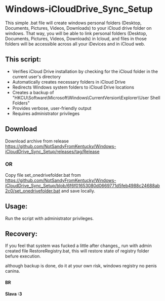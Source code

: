 # Windows-iCloudDrive_Sync_Setup
This simple .bat file will create windows personal folders (Desktop, Documents, Pictures, Videos, Downloads) to your iCloud drive folder on windows.
That way, you will be able to link personal folders (Desktop, Documents, Pictures, Videos, Downloads) in Icloud, and files in those folders will be accessible across all your iDevices and in iCloud web.
## This script:
- Verifies iCloud Drive installation by checking for the iCloud folder in the current user's directory
- Automatically creates necessary folders in iCloud Drive
- Redirects Windows system folders to iCloud Drive locations
- Creates a backup of "HKCU\Software\Microsoft\Windows\CurrentVersion\Explorer\User Shell Folders"
- Provides verbose, user-friendly output
- Requires administrator privileges


## Download
Download archive from release https://github.com/NotSandyFromKentucky/Windows-iCloudDrive_Sync_Setup/releases/tag/Release

### OR

Copy file set_onedrivefolder.bat from https://github.com/NotSandyFromKentucky/Windows-iCloudDrive_Sync_Setup/blob/6f6f01653080d0669771d5feb4988c24688ab2c0/set_onedrivefolder.bat and save locally.

## Usage:

Run the script with administrator privileges.

## Recovery:

If you feel that system was fucked a little after changes,, run with admin created file RestoreRegistry.bat, this will restore state of registry folder befure execution.

although backup is done, do it at your own risk, windows registry no penis canina.


#### BR
#### Slava :3
